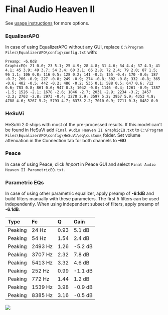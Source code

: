 # Final Audio Heaven II
See [usage instructions](https://github.com/jaakkopasanen/AutoEq#usage) for more options.

### EqualizerAPO
In case of using EqualizerAPO without any GUI, replace `C:\Program Files\EqualizerAPO\config\config.txt`
with:
```
Preamp: -6.0dB
GraphicEQ: 21 0.0; 23 5.1; 25 4.9; 28 4.8; 31 4.6; 34 4.4; 37 4.3; 41 4.1; 45 3.9; 49 3.7; 54 3.4; 60 3.1; 66 2.8; 72 2.4; 79 2.0; 87 1.5; 96 1.1; 106 0.8; 116 0.5; 128 0.2; 141 -0.2; 155 -0.4; 170 -0.6; 187 -0.7; 206 -0.9; 227 -0.8; 249 -0.9; 274 -0.8; 302 -0.8; 332 -0.8; 365 -0.6; 402 -0.5; 442 -0.2; 486 -0.2; 535 0.1; 588 0.5; 647 0.6; 712 0.6; 783 0.8; 861 0.6; 947 0.3; 1042 -0.0; 1146 -0.4; 1261 -0.9; 1387 -1.5; 1526 -2.1; 1678 -2.6; 1846 -2.7; 2031 -2.9; 2234 -3.2; 2457 -3.2; 2703 -2.8; 2973 -0.4; 3270 2.9; 3597 5.2; 3957 5.9; 4353 4.8; 4788 4.6; 5267 5.2; 5793 4.7; 6373 2.2; 7010 0.9; 7711 0.3; 8482 0.0
```

### HeSuVi
HeSuVi 2.0 ships with most of the pre-processed results. If this model can't be found in HeSuVi add
`Final Audio Heaven II GraphicEQ.txt` to `C:\Program Files\EqualizerAPO\config\HeSuVi\eq\custom\` folder.
Set volume attenuation in the Connection tab for both channels to **-60**

### Peace
In case of using Peace, click *Import* in Peace GUI and select `Final Audio Heaven II ParametricEQ.txt`.

### Parametric EQs
In case of using other parametric equalizer, apply preamp of **-6.1dB** and build filters manually
with these parameters. The first 5 filters can be used independently.
When using independent subset of filters, apply preamp of **-6.1dB**.

| Type    | Fc      |    Q | Gain    |
|:--------|:--------|:-----|:--------|
| Peaking | 24 Hz   | 0.93 | 5.1 dB  |
| Peaking | 54 Hz   | 1.54 | 2.4 dB  |
| Peaking | 2493 Hz | 1.26 | -5.2 dB |
| Peaking | 3707 Hz | 2.32 | 7.8 dB  |
| Peaking | 5413 Hz | 3.32 | 4.6 dB  |
| Peaking | 252 Hz  | 0.99 | -1.1 dB |
| Peaking | 772 Hz  | 1.44 | 1.2 dB  |
| Peaking | 1539 Hz | 3.98 | -0.9 dB |
| Peaking | 8385 Hz | 3.16 | -0.5 dB |

![](https://raw.githubusercontent.com/jaakkopasanen/AutoEq/master/results/innerfidelity/sbaf-serious/Final%20Audio%20Heaven%20II/Final%20Audio%20Heaven%20II.png)